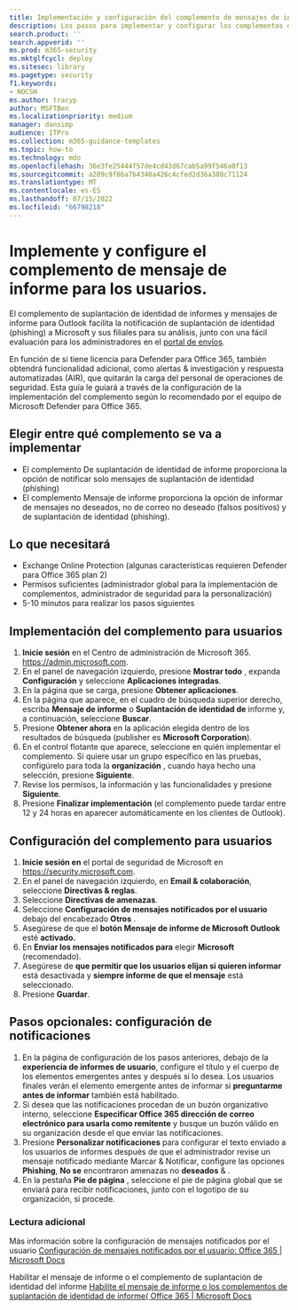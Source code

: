 ```yaml
---
title: Implementación y configuración del complemento de mensajes de informe
description: Los pasos para implementar y configurar los complementos de informes de phish de Microsoft dirigidos a administradores de seguridad
search.product: ''
search.appverid: ''
ms.prod: m365-security
ms.mktglfcycl: deploy
ms.sitesec: library
ms.pagetype: security
f1.keywords:
- NOCSH
ms.author: tracyp
author: MSFTBen
ms.localizationpriority: medium
manager: dansimp
audience: ITPro
ms.collection: m365-guidance-templates
ms.topic: how-to
ms.technology: mdo
ms.openlocfilehash: 36e3fe25444f57de4cd43d67cab5a99f546a0f13
ms.sourcegitcommit: a209c9f86a7b4340a426c4cfed2d36a388c71124
ms.translationtype: MT
ms.contentlocale: es-ES
ms.lasthandoff: 07/15/2022
ms.locfileid: "66798218"
---
```

# <a name="deploy-and-configure-the-report-message-add-in-to-users"></a>Implemente y configure el complemento de mensaje de informe para los usuarios.

El complemento de suplantación de identidad de informes y mensajes de informe para Outlook facilita la notificación de suplantación de identidad (phishing) a Microsoft y sus filiales para su análisis, junto con una fácil evaluación para los administradores en el [portal de envíos](https://security.microsoft.com/reportsubmission?viewid=user). 

En función de si tiene licencia para Defender para Office 365, también obtendrá funcionalidad adicional, como alertas & investigación y respuesta automatizadas (AIR), que quitarán la carga del personal de operaciones de seguridad. Esta guía le guiará a través de la configuración de la implementación del complemento según lo recomendado por el equipo de Microsoft Defender para Office 365.

## <a name="choose-between-which-add-in-to-deploy"></a>Elegir entre qué complemento se va a implementar

- El complemento De suplantación de identidad de informe proporciona la opción de notificar solo mensajes de suplantación de identidad (phishing)
- El complemento Mensaje de informe proporciona la opción de informar de mensajes no deseados, no de correo no deseado (falsos positivos) y de suplantación de identidad (phishing).


## <a name="what-youll-need"></a>Lo que necesitará

-   Exchange Online Protection (algunas características requieren Defender para Office 365 plan 2)
-   Permisos suficientes (administrador global para la implementación de complementos, administrador de seguridad para la personalización)
- 5-10 minutos para realizar los pasos siguientes

## <a name="deploy-the-add-in-for-users"></a>Implementación del complemento para usuarios

1.  **Inicie sesión** en el Centro de administración de Microsoft 365.  https://admin.microsoft.com.
1.  En el panel de navegación izquierdo, presione **Mostrar todo** , expanda **Configuración** y seleccione **Aplicaciones integradas**.
1.  En la página que se carga, presione **Obtener aplicaciones**.
1.  En la página que aparece, en el cuadro de búsqueda superior derecho, escriba **Mensaje de informe** o **Suplantación de identidad de** informe y, a continuación, seleccione **Buscar**.
1.  Presione **Obtener ahora** en la aplicación elegida dentro de los resultados de búsqueda (publisher es **Microsoft Corporation**).
1.  En el control flotante que aparece, seleccione en quién implementar el complemento. Si quiere usar un grupo específico en las pruebas, configúrelo para toda la **organización** , cuando haya hecho una selección, presione **Siguiente**.
1.  Revise los permisos, la información y las funcionalidades y presione **Siguiente**.
1.  Presione **Finalizar implementación** (el complemento puede tardar entre 12 y 24 horas en aparecer automáticamente en los clientes de Outlook).

## <a name="configure-the-add-in-for-users"></a>Configuración del complemento para usuarios
1.  **Inicie sesión en** el portal de seguridad de Microsoft en https://security.microsoft.com.
2.  En el panel de navegación izquierdo, en **Email & colaboración**, seleccione **Directivas & reglas**.
3.  Seleccione **Directivas de amenazas**.
4.  Seleccione **Configuración de mensajes notificados por el usuario** debajo del encabezado **Otros** .
5.  Asegúrese de que el **botón Mensaje de informe de Microsoft Outlook** esté **activado.**
6.  En **Enviar los mensajes notificados para** elegir **Microsoft** (recomendado).
7.  Asegúrese de **que permitir que los usuarios elijan si quieren informar** está desactivada y **siempre informe de que el mensaje** está seleccionado.
8.  Presione **Guardar**.

## <a name="optional-steps--configure-notifications"></a>Pasos opcionales: configuración de notificaciones

1.  En la página de configuración de los pasos anteriores, debajo de la **experiencia de informes de usuario**, configure el título y el cuerpo de los elementos emergentes antes y después si lo desea. Los usuarios finales verán el elemento emergente antes de informar si **preguntarme antes de informar** también está habilitado.
2.  Si desea que las notificaciones procedan de un buzón organizativo interno, seleccione **Especificar Office 365 dirección de correo electrónico para usarla como remitente** y busque un buzón válido en su organización desde el que enviar las notificaciones.
3.  Presione **Personalizar notificaciones** para configurar el texto enviado a los usuarios de informes después de que el administrador revise un mensaje notificado mediante Marcar & Notificar, configure las opciones **Phishing**, **No se** encontraron amenazas no **deseados** & .
4.  En la pestaña **Pie de página** , seleccione el pie de página global que se enviará para recibir notificaciones, junto con el logotipo de su organización, si procede.


### <a name="further-reading"></a>Lectura adicional
Más información sobre la configuración de mensajes notificados por el usuario [Configuración de mensajes notificados por el usuario: Office 365 | Microsoft Docs](../user-submission.md)

Habilitar el mensaje de informe o el complemento de suplantación de identidad del informe [Habilite el mensaje de informe o los complementos de suplantación de identidad de informe( Office 365 | Microsoft Docs](../enable-the-report-message-add-in.md)
